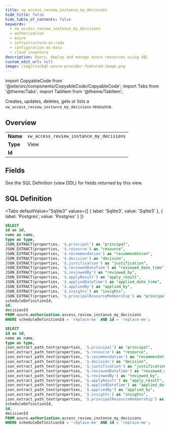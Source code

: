 ```yaml
--- 
title: vw_access_review_instance_my_decisions
hide_title: false
hide_table_of_contents: false
keywords:
  - vw_access_review_instance_my_decisions
  - authorization
  - azure
  - infrastructure-as-code
  - configuration-as-data
  - cloud inventory
description: Query, deploy and manage azure resources using SQL
custom_edit_url: null
image: /img/stackql-azure-provider-featured-image.png
---
```


import CopyableCode from '@site/src/components/CopyableCode/CopyableCode';
import Tabs from '@theme/Tabs';
import TabItem from '@theme/TabItem';

Creates, updates, deletes, gets or lists a <code>vw_access_review_instance_my_decisions</code> resource.

## Overview
<table><tbody>
<tr><td><b>Name</b></td><td><code>vw_access_review_instance_my_decisions</code></td></tr>
<tr><td><b>Type</b></td><td>View</td></tr>
<tr><td><b>Id</b></td><td><CopyableCode code="azure.authorization.vw_access_review_instance_my_decisions" /></td></tr>
</tbody></table>

## Fields

See the SQL Definition (view DDL) for fields returned by this view.

## SQL Definition

<Tabs
defaultValue="Sqlite3"
values={[
{ label: 'Sqlite3', value: 'Sqlite3' },
{ label: 'Postgres', value: 'Postgres' }
]}
>
<TabItem value="Sqlite3">

```sql
SELECT
id as id,
name as name,
type as type,
JSON_EXTRACT(properties, '$.principal') as "principal",
JSON_EXTRACT(properties, '$.resource') as "resource",
JSON_EXTRACT(properties, '$.recommendation') as "recommendation",
JSON_EXTRACT(properties, '$.decision') as "decision",
JSON_EXTRACT(properties, '$.justification') as "justification",
JSON_EXTRACT(properties, '$.reviewedDateTime') as "reviewed_date_time",
JSON_EXTRACT(properties, '$.reviewedBy') as "reviewed_by",
JSON_EXTRACT(properties, '$.applyResult') as "apply_result",
JSON_EXTRACT(properties, '$.appliedDateTime') as "applied_date_time",
JSON_EXTRACT(properties, '$.appliedBy') as "applied_by",
JSON_EXTRACT(properties, '$.insights') as "insights",
JSON_EXTRACT(properties, '$.principalResourceMembership') as "principal_resource_membership",
scheduleDefinitionId,
id,
decisionId
FROM azure.authorization.access_review_instance_my_decisions
WHERE scheduleDefinitionId = 'replace-me' AND id = 'replace-me';
```

</TabItem>
<TabItem value="Postgres">

```sql
SELECT
id as id,
name as name,
type as type,
json_extract_path_text(properties, '$.principal') as "principal",
json_extract_path_text(properties, '$.resource') as "resource",
json_extract_path_text(properties, '$.recommendation') as "recommendation",
json_extract_path_text(properties, '$.decision') as "decision",
json_extract_path_text(properties, '$.justification') as "justification",
json_extract_path_text(properties, '$.reviewedDateTime') as "reviewed_date_time",
json_extract_path_text(properties, '$.reviewedBy') as "reviewed_by",
json_extract_path_text(properties, '$.applyResult') as "apply_result",
json_extract_path_text(properties, '$.appliedDateTime') as "applied_date_time",
json_extract_path_text(properties, '$.appliedBy') as "applied_by",
json_extract_path_text(properties, '$.insights') as "insights",
json_extract_path_text(properties, '$.principalResourceMembership') as "principal_resource_membership",
scheduleDefinitionId,
id,
decisionId
FROM azure.authorization.access_review_instance_my_decisions
WHERE scheduleDefinitionId = 'replace-me' AND id = 'replace-me';
```

</TabItem>
</Tabs>
